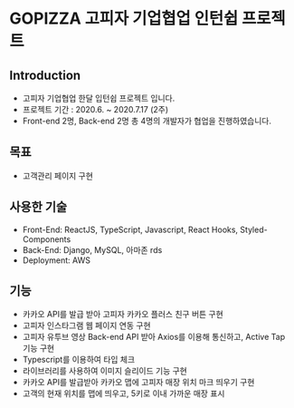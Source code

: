 # GOPIZZA 고피자 기업협업 인턴쉽 프로젝트

## Introduction
- 고피자 기업협업 한달 입턴쉽 프로젝트 입니다. 
- 프로젝트 기간 : 2020.6. ~ 2020.7.17 (2주)
- Front-end 2명, Back-end 2명 총 4명의 개발자가 협업을 진행하였습니다.  

## 목표
- 고객관리 페이지 구현

## 사용한 기술
- Front-End: ReactJS, TypeScript, Javascript, React Hooks, Styled-Components
- Back-End: Django, MySQL, 아마존 rds
- Deployment: AWS

## 기능
- 카카오 API를 발급 받아 고피자 카카오 플러스 친구 버튼 구현
- 고피자 인스타그램 웹 페이지 연동 구현
- 고피자 유투브 영상 Back-end API 받아 Axios를 이용해 통신하고, Active Tap 기능 구현
- Typescript를 이용하여 타입 체크
- 라이브러리를 사용하여 이미지 슬리이드 기능 구현
- 카카오 API를 발급받아 카카오 맵에 고피자 매장 위치 마크 띄우기 구현
- 고객의 현재 위치를 맵에 띄우고, 5키로 이내 가까운 매장 표시 
